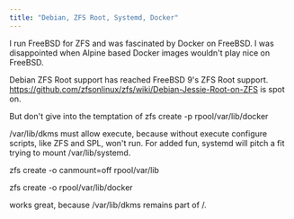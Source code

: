 ```yaml
---
title: "Debian, ZFS Root, Systemd, Docker"
---
```


I run FreeBSD for ZFS and was fascinated by Docker on FreeBSD.
I was disappointed when Alpine based Docker images wouldn't play nice on FreeBSD.

Debian ZFS Root support has reached FreeBSD 9's ZFS Root support.
https://github.com/zfsonlinux/zfs/wiki/Debian-Jessie-Root-on-ZFS is spot on.

But don't give into the temptation of
zfs create -p rpool/var/lib/docker

/var/lib/dkms must allow execute, because without execute configure scripts, like ZFS and SPL, won't run.
For added fun, systemd will pitch a fit trying to mount /var/lib/systemd.

zfs create -o canmount=off rpool/var/lib

zfs create -o rpool/var/lib/docker

works great, because /var/lib/dkms remains part of /.

